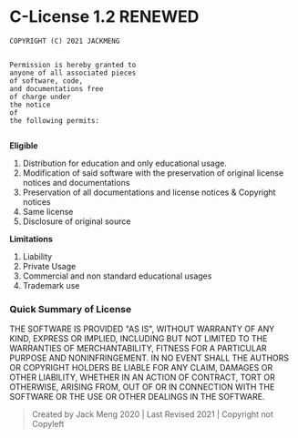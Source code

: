 <h1 id="c-license-1-2-renewed">C-License 1.2 RENEWED</h1>
<pre><code>COPYRIGHT (C) <span class="hljs-number">2021</span> JACKMENG

Permission is hereby granted <span class="hljs-built_in">to</span> anyone <span class="hljs-keyword">of</span> all associated pieces <span class="hljs-keyword">of</span> software, code, <span class="hljs-keyword">and</span> documentations free <span class="hljs-keyword">of</span> charge under <span class="hljs-keyword">the</span> notice <span class="hljs-keyword">of</span> <span class="hljs-keyword">the</span> following permits:
</code></pre><p><strong>Eligible</strong></p>

<ol>
<li>Distribution for education and only educational usage.</li>
<li>Modification of said software with the preservation of original license notices and documentations</li>
<li>Preservation of all documentations and license notices &amp; Copyright notices</li>
<li>Same license</li>
<li>Disclosure of original source</li>
</ol>
<p><strong>Limitations</strong></p>
<ol>
<li>Liability</li>
<li>Private Usage</li>
<li>Commercial and non standard educational usages</li>
<li>Trademark use</li>
</ol>
<h3 id="quick-summary-of-license">Quick Summary of License</h3>
<p>THE SOFTWARE IS PROVIDED "AS IS", WITHOUT WARRANTY OF ANY KIND, EXPRESS OR IMPLIED, INCLUDING BUT NOT LIMITED TO THE WARRANTIES OF MERCHANTABILITY, FITNESS FOR A PARTICULAR PURPOSE AND NONINFRINGEMENT. IN NO EVENT SHALL THE AUTHORS OR COPYRIGHT HOLDERS BE LIABLE FOR ANY CLAIM, DAMAGES OR OTHER LIABILITY, WHETHER IN AN ACTION OF CONTRACT, TORT OR OTHERWISE, ARISING FROM, OUT OF OR IN CONNECTION WITH THE SOFTWARE OR THE USE OR OTHER DEALINGS IN THE SOFTWARE.</p>
<blockquote>
<p>Created by Jack Meng 2020 | Last Revised 2021 | Copyright not Copyleft </p>
</blockquote>
